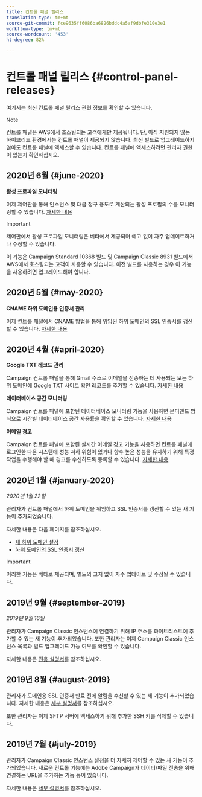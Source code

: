 ```yaml
---
title: 컨트롤 패널 릴리스
translation-type: tm+mt
source-git-commit: fce9635ff6086ba6826bddc4a5af9dbfe310e3e1
workflow-type: tm+mt
source-wordcount: '453'
ht-degree: 82%

---
```



# 컨트롤 패널 릴리스 {#control-panel-releases}

여기서는 최신 컨트롤 패널 릴리스 관련 정보를 확인할 수 있습니다.

>[!NOTE]
>
>컨트롤 패널은 AWS에서 호스팅되는 고객에게만 제공됩니다. 단, 아직 지원되지 않는 하이브리드 환경에서는 컨트롤 패널이 제공되지 않습니다. 최신 빌드로 업그레이드하지 않아도 컨트롤 패널에 액세스할 수 있습니다. 컨트롤 패널에 액세스하려면 관리자 권한이 있는지 확인하십시오.

## 2020년 6월 {#june-2020}

**활성 프로파일 모니터링**

이제 제어판을 통해 인스턴스 및 대금 청구 용도로 계산되는 활성 프로필의 수를 모니터링할 수 있습니다. [자세한 내용](performance-monitoring/using/active-profiles-monitoring.md)

>[!IMPORTANT]
>
>제어판에서 활성 프로파일 모니터링은 베타에서 제공되며 예고 없이 자주 업데이트하거나 수정할 수 있습니다.
>
>이 기능은 Campaign Standard 10368 빌드 및 Campaign Classic 8931 빌드에서 AWS에서 호스팅되는 고객이 사용할 수 있습니다. 이전 빌드를 사용하는 경우 이 기능을 사용하려면 업그레이드해야 합니다.

## 2020년 5월 {#may-2020}

**CNAME 하위 도메인용 인증서 관리**

이제 컨트롤 패널에서 CNAME 방법을 통해 위임된 하위 도메인의 SSL 인증서를 갱신할 수 있습니다. [자세한 내용](subdomains-certificates/using/renewing-subdomain-certificate.md)

## 2020년 4월 {#april-2020}

**Google TXT 레코드 관리**

Campaign 컨트롤 패널을 통해 Gmail 주소로 이메일을 전송하는 데 사용되는 모든 하위 도메인에 Google TXT 사이트 확인 레코드를 추가할 수 있습니다. [자세한 내용](subdomains-certificates/using/managing-txt-records.md)

**데이터베이스 공간 모니터링**

Campaign 컨트롤 패널에 포함된 데이터베이스 모니터링 기능을 사용하면 온디맨드 방식으로 시간별 데이터베이스 공간 사용률을 확인할 수 있습니다. [자세한 내용](performance-monitoring/using/database-monitoring.md)

**이메일 경고**

Campaign 컨트롤 패널에 포함된 실시간 이메일 경고 기능을 사용하면 컨트롤 패널에 로그인한 다음 시스템에 성능 저하 위험이 있거나 향후 높은 성능을 유지하기 위해 특정 작업을 수행해야 할 때 경고를 수신하도록 등록할 수 있습니다. [자세한 내용](performance-monitoring/using/email-alerting.md)

## 2020년 1월 {#january-2020}

*2020년 1월 22일*

관리자가 컨트롤 패널에서 하위 도메인을 위임하고 SSL 인증서를 갱신할 수 있는 새 기능이 추가되었습니다.

자세한 내용은 다음 페이지를 참조하십시오.
* [새 하위 도메인 설정](subdomains-certificates/using/setting-up-new-subdomain.md)
* [하위 도메인의 SSL 인증서 갱신](subdomains-certificates/using/renewing-subdomain-certificate.md)

>[!IMPORTANT]
>
>이러한 기능은 베타로 제공되며, 별도의 고지 없이 자주 업데이트 및 수정될 수 있습니다.

## 2019년 9월 {#september-2019}

*2019년 9월 16일*

관리자가 Campaign Classic 인스턴스에 연결하기 위해 IP 주소를 화이트리스트에 추가할 수 있는 새 기능이 추가되었습니다.
또한 관리자는 이제 Campaign Classic 인스턴스 목록과 빌드 업그레이드 가능 여부를 확인할 수 있습니다.

자세한 내용은 [전용 설명서](instances-settings/using/ip-whitelisting-instance-access.md)를 참조하십시오.

## 2019년 8월 {#august-2019}

관리자가 도메인용 SSL 인증서 만료 전에 알림을 수신할 수 있는 새 기능이 추가되었습니다. 자세한 내용은 [세부 설명서](subdomains-certificates/using/monitoring-ssl-certificates.md)를 참조하십시오.

또한 관리자는 이제 SFTP 서버에 액세스하기 위해 추가한 SSH 키를 삭제할 수 있습니다.

## 2019년 7월 {#july-2019}

관리자가 Campaign Classic 인스턴스 설정을 더 자세히 제어할 수 있는 새 기능이 추가되었습니다. 새로운 컨트롤 기능에는 Adobe Campaign가 데이터/파일 전송을 위해 연결하는 URL을 추가하는 기능 등이 있습니다.

자세한 내용은 [세부 설명서](instances-settings/using/url-permissions.md)를 참조하십시오.
